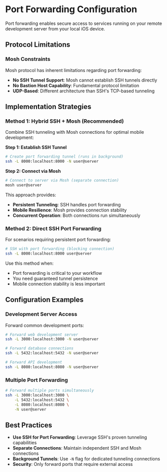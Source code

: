 # Port Forwarding Configuration

Port forwarding enables secure access to services running on your remote development server from your local iOS device.

## Protocol Limitations

### **Mosh Constraints**

Mosh protocol has inherent limitations regarding port forwarding:

- **No SSH Tunnel Support**: Mosh cannot establish SSH tunnels directly
- **No Bastion Host Capability**: Fundamental protocol limitation
- **UDP-Based**: Different architecture than SSH's TCP-based tunneling

## Implementation Strategies

### **Method 1: Hybrid SSH + Mosh (Recommended)**

Combine SSH tunneling with Mosh connections for optimal mobile development:

**Step 1: Establish SSH Tunnel**

```bash
# Create port forwarding tunnel (runs in background)
ssh -L 8000:localhost:8000 -N user@server
```

**Step 2: Connect via Mosh**

```bash
# Connect to server via Mosh (separate connection)
mosh user@server
```

This approach provides:

- **Persistent Tunneling**: SSH handles port forwarding
- **Mobile Resilience**: Mosh provides connection stability
- **Concurrent Operation**: Both connections run simultaneously

### **Method 2: Direct SSH Port Forwarding**

For scenarios requiring persistent port forwarding:

```bash
# SSH with port forwarding (blocking connection)
ssh -L 8000:localhost:8000 user@server
```

Use this method when:

- Port forwarding is critical to your workflow
- You need guaranteed tunnel persistence
- Mobile connection stability is less important

## **Configuration Examples**

### **Development Server Access**

Forward common development ports:

```bash
# Forward web development server
ssh -L 3000:localhost:3000 -N user@server

# Forward database connections
ssh -L 5432:localhost:5432 -N user@server

# Forward API development
ssh -L 8080:localhost:8080 -N user@server
```

### **Multiple Port Forwarding**

```bash
# Forward multiple ports simultaneously
ssh -L 3000:localhost:3000 \
    -L 5432:localhost:5432 \
    -L 8080:localhost:8080 \
    -N user@server
```

## **Best Practices**

- **Use SSH for Port Forwarding**: Leverage SSH's proven tunneling capabilities
- **Separate Connections**: Maintain independent SSH and Mosh connections
- **Background Tunnels**: Use `-N` flag for dedicated tunneling connections
- **Security**: Only forward ports that require external access
